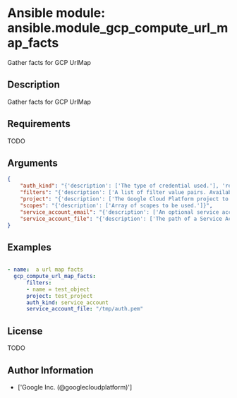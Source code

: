 # Ansible module: ansible.module_gcp_compute_url_map_facts


Gather facts for GCP UrlMap

## Description

Gather facts for GCP UrlMap

## Requirements

TODO

## Arguments

``` json
{
    "auth_kind": "{'description': ['The type of credential used.'], 'required': True, 'choices': ['machineaccount', 'serviceaccount', 'application']}",
    "filters": "{'description': ['A list of filter value pairs. Available filters are listed here U(https://cloud.google.com/sdk/gcloud/reference/topic/filters). Each additional filter in the list will act be added as an AND condition (filter1 and filter2)']}",
    "project": "{'description': ['The Google Cloud Platform project to use.'], 'default': None}",
    "scopes": "{'description': ['Array of scopes to be used.']}",
    "service_account_email": "{'description': ['An optional service account email address if machineaccount is selected and the user does not wish to use the default email.']}",
    "service_account_file": "{'description': ['The path of a Service Account JSON file if serviceaccount is selected as type.']}",
}
```

## Examples


``` yaml

- name:  a url map facts
  gcp_compute_url_map_facts:
      filters:
      - name = test_object
      project: test_project
      auth_kind: service_account
      service_account_file: "/tmp/auth.pem"

```

## License

TODO

## Author Information
  - ['Google Inc. (@googlecloudplatform)']
